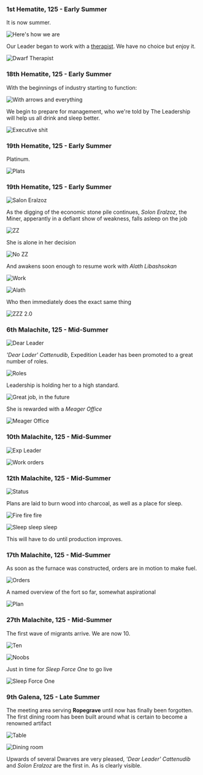 ### 1st Hematite, 125 - Early Summer

It is now summer.

![Here's how we are](http://f.cl.ly/items/0R2r1S1P1k320c1i453e/Image%202014-07-29%20at%203.01.42%20AM.png)

Our Leader began to work with a [therapist](http://www.bay12forums.com/smf/index.php?topic=128960.msg5519025#msg5519025).
We have no choice but enjoy it.

![Dwarf Therapist](http://pixxx.wtf.cat/image/401E471Q0s2m/Image%202014-07-29%20at%203.04.06%20AM.png)

### 18th Hematite, 125 - Early Summer

With the beginnings of industry starting to function:

![With arrows and everything](http://pixxx.wtf.cat/image/0Z0m3Z2Z302S/2014-07-29%20at%203.28%20AM.png)

We begin to prepare for management, who we're told by The Leadership will help us all drink and sleep better.

![Executive shit](http://pixxx.wtf.cat/image/0R0E2Q2m3J46/download/Image%202014-07-29%20at%203.26.55%20AM.png)

### 19th Hematite, 125 - Early Summer

Platinum.

![Plats](http://pixxx.wtf.cat/image/1k0B0o12230i/Image%202014-07-29%20at%203.34.12%20AM.png)

### 19th Hematite, 125 - Early Summer

![Salon Eralzoz](http://pixxx.wtf.cat/image/1X1c46470M3W/Image%202014-07-29%20at%203.44.01%20AM.png)

As the digging of the economic stone pile continues, *Solon Eralzoz*, the Miner, apperantly in a defiant show of weakness,
falls asleep on the job

![ZZ](http://pixxx.wtf.cat/image/021n3e0j2E25/Image%202014-07-29%20at%203.40.15%20AM.png)

She is alone in her decision

![No ZZ](http://pixxx.wtf.cat/image/3b1p0A3B2X17/Image%202014-07-29%20at%203.42.53%20AM.png)

And awakens soon enough to resume work with *Alath Libashsokan*

![Work](http://pixxx.wtf.cat/image/3f2y1V332F1s/Image%202014-07-29%20at%203.45.14%20AM.png)

![Alath](http://pixxx.wtf.cat/image/3m293y0m1C34/Image%202014-07-29%20at%203.46.51%20AM.png)

Who then immediately does the exact same thing

![ZZZ 2.0](http://pixxx.wtf.cat/image/1a3y1L0g3k3o/Image%202014-07-29%20at%203.47.35%20AM.png)

### 6th Malachite, 125 - Mid-Summer

![Dear Leader](http://pixxx.wtf.cat/image/3z3m1f1K2I38/Image%202014-07-29%20at%203.55.13%20AM.png)

*'Dear Lader' Cattenudib*, Expedition Leader has been promoted to a great number of roles.

![Roles](http://f.cl.ly/items/280c010j0i3p2I330I20/Image%202014-07-29%20at%203.52.56%20AM.png)

Leadership is holding her to a high standard.

![Great job, in the future](http://f.cl.ly/items/3z2T1L3n0Z0S0Z1n3B3r/Image%202014-07-29%20at%203.53.13%20AM.png)

She is rewarded with a *Meager Office*

![Meager Office](http://pixxx.wtf.cat/image/3y0P1c002X0g/Image%202014-07-29%20at%203.52.18%20AM.png)

### 10th Malachite, 125 - Mid-Summer

![Exp Leader](http://pixxx.wtf.cat/image/171B2x2y3u0T/Image%202014-07-29%20at%204.02.19%20AM.png)

![Work orders](http://pixxx.wtf.cat/image/1l3P2B3d1C27/Image%202014-07-29%20at%204.04.28%20AM.png)

### 12th Malachite, 125 - Mid-Summer

![Status](http://pixxx.wtf.cat/image/1L2a2G1w0m0L/Image%202014-07-29%20at%204.05.32%20AM.png)

Plans are laid to burn wood into charcoal, as well as a place for sleep.

![Fire fire fire](http://pixxx.wtf.cat/image/0P2A2H0U1s0X/Image%202014-07-30%20at%203.08.53%20AM.png)

![Sleep sleep sleep](http://pixxx.wtf.cat/image/3f301O2q3N0v/Image%202014-07-30%20at%203.10.06%20AM.png)

This will have to do until production improves.

### 17th Malachite, 125 - Mid-Summer

As soon as the furnace was constructed, orders are in motion to make fuel.

![Orders](http://pixxx.wtf.cat/image/2g1f3S1n2A2D/Image%202014-07-30%20at%203.13.43%20AM.png)

A named overview of the fort so far, somewhat aspirational

![Plan](http://pixxx.wtf.cat/image/0H2m3i0h2T40/Image%202014-07-30%20at%203.17.44%20AM.png)

### 27th Malachite, 125 - Mid-Summer

The first wave of migrants arrive. We are now 10.

![Ten](http://pixxx.wtf.cat/image/1h0H0y0f0m1k/Image%202014-07-30%20at%203.21.45%20AM.png)

![Noobs](http://pixxx.wtf.cat/image/2N1b0w1t0U41/Image%202014-07-30%20at%203.25.51%20AM.png)

Just in time for *Sleep Force One* to go live

![Sleep Force One](http://pixxx.wtf.cat/image/3X1F3g33403t/Image%202014-07-30%20at%203.23.01%20AM.png)

### 9th Galena, 125 - Late Summer

The meeting area serving **Ropegrave** until now has finally been forgotten. The first dining room
has been built around what is certain to become a renowned artifact

![Table](http://pixxx.wtf.cat/image/2F410a2x2c1D/Image%202014-07-30%20at%203.33.48%20AM.png)

![Dining room](http://pixxx.wtf.cat/image/3d2P2N0t0G2e/Image%202014-07-30%20at%203.32.04%20AM.png)

Upwards of several Dwarves are very pleased, *'Dear Leader' Cattenudib* and *Solon Eralzoz* are the first
in. As is clearly visible.
